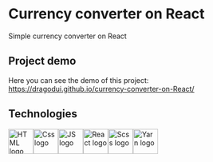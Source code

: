 # Currency converter on React

Simple currency converter on React
## Project demo

Here you can see the demo of this project: <br/>
https://dragodui.github.io/currency-converter-on-React/

## Technologies

<div style="display: flex;">
  <img src="https://upload.wikimedia.org/wikipedia/commons/thumb/3/38/HTML5_Badge.svg/800px-HTML5_Badge.svg.png" alt="HTML logo" width="50" height="50">
  <img src="https://upload.wikimedia.org/wikipedia/commons/thumb/6/62/CSS3_logo.svg/800px-CSS3_logo.svg.png" alt="Css logo" width="50" height="50">
  <img src="https://upload.wikimedia.org/wikipedia/commons/thumb/6/6a/JavaScript-logo.png/640px-JavaScript-logo.png" alt="JS logo" width="50" height="50">
  <img src="https://upload.wikimedia.org/wikipedia/commons/thumb/a/a7/React-icon.svg/2300px-React-icon.svg.png" alt="React logo" width="50" height="50">
  <img src="https://sass-lang.com/assets/img/styleguide/seal-color.png" alt="Scss logo" width="50" height="50">
  <img src="https://seeklogo.com/images/Y/yarn-logo-F5E7A65FA2-seeklogo.com.png" alt="Yarn logo" width="50" height="50">
<div/>
  
